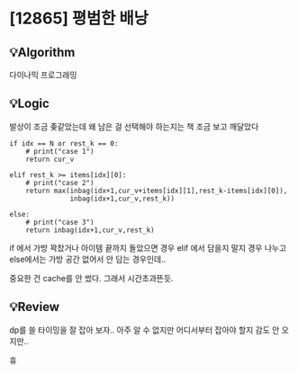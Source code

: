 # [12865] 평범한 배낭
## 💡Algorithm

다이나믹 프로그래밍

## 💡Logic

발상이 조금 좆같았는데 왜 남은 걸 선택해야 하는지는 책 조금 보고 깨달았다

    if idx == N or rest_k == 0:
        # print("case 1")
        return cur_v

    elif rest_k >= items[idx][0]:
        # print("case 2")
        return max(inbag(idx+1,cur_v+items[idx][1],rest_k-items[idx][0]),
                   inbag(idx+1,cur_v,rest_k))

    else:
        # print("case 3")
        return inbag(idx+1,cur_v,rest_k)



if 에서 가방 꽉찼거나 아이템 끝까지 돌았으면 경우
elif 에서 담을지 말지 경우 나누고
else에서는 가방 공간 없어서 안 담는 경우인데..

중요한 건 cache를 안 썼다.
그래서 시간초과뜬듯.


## 💡Review

dp를 쓸 타이밍을 잘 잡아 보자.. 아주 알 수 없지만 어디서부터 잡아야 할지 감도 안 오지만..

휴



